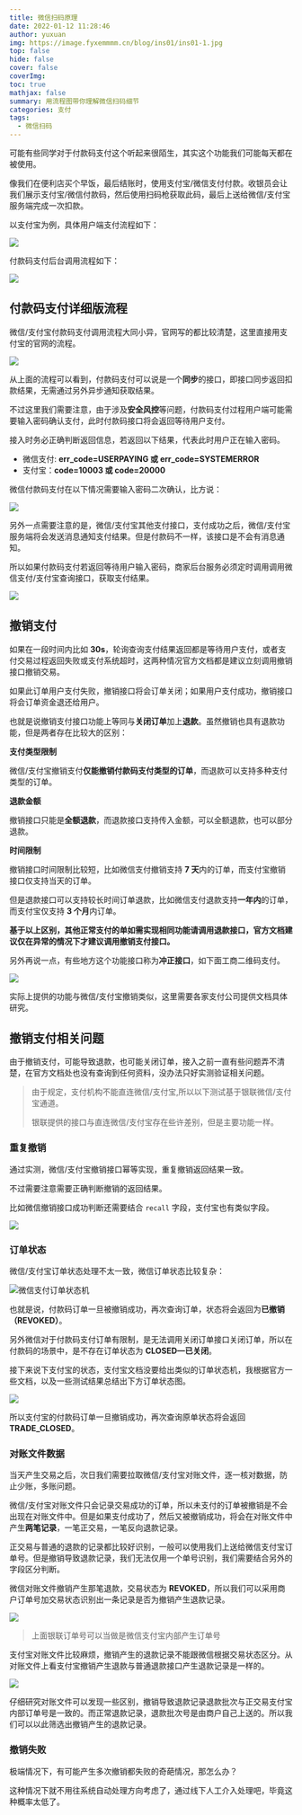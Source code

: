 ```yaml
---
title: 微信扫码原理
date: 2022-01-12 11:28:46
author: yuxuan
img: https://image.fyxemmmm.cn/blog/ins01/ins01-1.jpg
top: false
hide: false
cover: false
coverImg: 
toc: true
mathjax: false
summary: 用流程图带你理解微信扫码细节
categories: 支付
tags:
  - 微信扫码
---
```

可能有些同学对于付款码支付这个听起来很陌生，其实这个功能我们可能每天都在被使用。

像我们在便利店买个早饭，最后结账时，使用支付宝/微信支付付款。收银员会让我们展示支付宝/微信付款码，然后使用扫码枪获取此码，最后上送给微信/支付宝服务端完成一次扣款。

以支付宝为例，具体用户端支付流程如下：

![](https://image.fyxemmmm.cn/blog/images/dir1/wxsm-1.jpg)

付款码支付后台调用流程如下：

![](https://image.fyxemmmm.cn/blog/images/dir1/wxsm-2.jpg)

## 付款码支付详细版流程

微信/支付宝付款码支付调用流程大同小异，官网写的都比较清楚，这里直接用支付宝的官网的流程。

![](https://image.fyxemmmm.cn/blog/images/dir1/wxsm-3.jpg)

从上面的流程可以看到，付款码支付可以说是一个**同步**的接口，即接口同步返回扣款结果，无需通过另外异步通知获取结果。

不过这里我们需要注意，由于涉及**安全风控**等问题，付款码支付过程用户端可能需要输入密码确认支付，此时付款码接口将会返回等待用户支付。

接入时务必正确判断返回信息，若返回以下结果，代表此时用户正在输入密码。

- 微信支付: **err_code=USERPAYING 或 err_code=SYSTEMERROR**
- 支付宝：**code=10003 或 code=20000**

微信付款码支付在以下情况需要输入密码二次确认，比方说：

![](https://image.fyxemmmm.cn/blog/images/dir1/wxsm-4.jpg)

另外一点需要注意的是，微信/支付宝其他支付接口，支付成功之后，微信/支付宝服务端将会发送消息通知支付结果。但是付款码不一样，该接口是不会有消息通知。

所以如果付款码支付若返回等待用户输入密码，商家后台服务必须定时调用调用微信支付/支付宝查询接口，获取支付结果。

![](https://image.fyxemmmm.cn/blog/images/dir1/wxsm-5.jpg)

## 撤销支付

如果在一段时间内比如 **30s**，轮询查询支付结果返回都是等待用户支付，或者支付交易过程返回失败或支付系统超时，这两种情况官方文档都是建议立刻调用撤销接口撤销交易。

如果此订单用户支付失败，撤销接口将会订单关闭；如果用户支付成功，撤销接口将会订单资金退还给用户。

也就是说撤销支付接口功能上等同与**关闭订单**加上**退款**。虽然撤销也具有退款功能，但是两者存在比较大的区别：

**支付类型限制**

微信/支付宝撤销支付**仅能撤销付款码支付类型的订单**，而退款可以支持多种支付类型的订单。

**退款金额**

撤销接口只能是**全额退款**，而退款接口支持传入金额，可以全额退款，也可以部分退款。

**时间限制**

撤销接口时间限制比较短，比如微信支付撤销支持 **7 天**内的订单，而支付宝撤销接口仅支持当天的订单。

但是退款接口可以支持较长时间订单退款，比如微信支付退款支持**一年内**的订单，而支付宝仅支持 **3 个月**内订单。

**基于以上区别，其他正常支付的单如需实现相同功能请调用退款接口，官方文档建议仅在异常的情况下才建议调用撤销支付接口。**

另外再说一点，有些地方这个功能接口称为**冲正接口**，如下面工商二维码支付。

![](https://image.fyxemmmm.cn/blog/images/dir1/wxsm-6.jpg)

实际上提供的功能与微信/支付宝撤销类似，这里需要各家支付公司提供文档具体研究。

## 撤销支付相关问题

由于撤销支付，可能导致退款，也可能关闭订单，接入之前一直有些问题弄不清楚，在官方文档处也没有查询到任何资料，没办法只好实测验证相关问题。

> 由于规定，支付机构不能直连微信/支付宝,所以以下测试基于银联微信/支付宝通道。
>
> 银联提供的接口与直连微信/支付宝存在些许差别，但是主要功能一样。

### 重复撤销

通过实测，微信/支付宝撤销接口幂等实现，重复撤销返回结果一致。

不过需要注意需要正确判断撤销的返回结果。

比如微信撤销接口成功判断还需要结合 `recall` 字段，支付宝也有类似字段。

![](https://image.fyxemmmm.cn/blog/images/dir1/wxsm-7.jpg)

### 订单状态

微信/支付宝订单状态处理不太一致，微信订单状态比较复杂：

![](https://image.fyxemmmm.cn/blog/images/dir1/wxsm-8.jpg)微信支付订单状态机

也就是说，付款码订单一旦被撤销成功，再次查询订单，状态将会返回为**已撤销（REVOKED）**。

另外微信对于付款码支付订单有限制，是无法调用关闭订单接口关闭订单，所以在付款码的场景中，是不存在订单状态为 **CLOSED—已关闭**。

接下来说下支付宝的状态，支付宝文档没要给出类似的订单状态机，我根据官方一些文档，以及一些测试结果总结出下方订单状态图。

![](https://image.fyxemmmm.cn/blog/images/dir1/wxsm-9.jpg)

所以支付宝的付款码订单一旦撤销成功，再次查询原单状态将会返回 **TRADE_CLOSED**。

### 对账文件数据

当天产生交易之后，次日我们需要拉取微信/支付宝对账文件，逐一核对数据，防止少账，多账问题。

微信/支付宝对账文件只会记录交易成功的订单，所以未支付的订单被撤销是不会出现在对账文件中。但是如果支付成功了，然后又被撤销成功，将会在对账文件中产生**两笔记录**，一笔正交易，一笔反向退款记录。

正交易与普通的退款的记录都比较好识别，一般可以使用我们上送给微信支付宝订单号。但是撤销导致退款记录，我们无法仅用一个单号识别，我们需要结合另外的字段区分判断。

微信对账文件撤销产生那笔退款，交易状态为 **REVOKED**，所以我们可以采用商户订单号加交易状态识别出一条记录是否为撤销产生退款记录。

![](https://image.fyxemmmm.cn/blog/images/dir1/wxsm-10.jpg)

> 上面银联订单号可以当做是微信支付宝内部产生订单号

支付宝对账文件比较麻烦，撤销产生的退款记录不能跟微信根据交易状态区分。从对账文件上看支付宝撤销产生退款与普通退款接口产生退款记录是一样的。

![](https://image.fyxemmmm.cn/blog/images/dir1/wxsm-11.jpg)

仔细研究对账文件可以发现一些区别，撤销导致退款记录退款批次与正交易支付宝内部订单号是一致的。而正常退款记录，退款批次号是由商户自己上送的。所以我们可以以此筛选出撤销产生的退款记录。

### 撤销失败

极端情况下，有可能产生多次撤销都失败的奇葩情况，那怎么办？

这种情况下就不用往系统自动处理方向考虑了，通过线下人工介入处理吧，毕竟这种概率太低了。